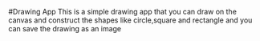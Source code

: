#Drawing App
This is a simple drawing app that you can draw on the canvas and construct the shapes like circle,square and rectangle and you can save the drawing as an image

